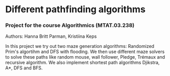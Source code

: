 # Different pathfinding algorithms
### Project for the course Algorithmics (MTAT.03.238)
Authors: Hanna Britt Parman, Kristiina Keps

In this project we try out two maze generation algorithms: Randomized Prim's algortihm and DFS with flooding. We then use different maze solvers to solve these paths like random mouse, wall follower, Pledge, Trémaux and recursive algorithm. We also implement shortest path algorithms Djikstra, A*, DFS and BFS.
